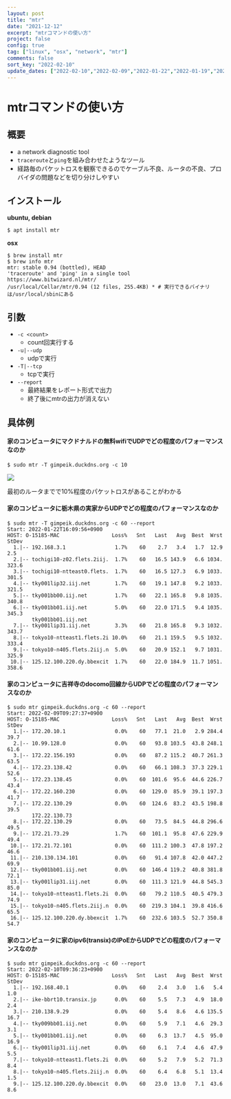 ```yaml
---
layout: post
title: "mtr"
date: "2021-12-12"
excerpt: "mtrコマンドの使い方"
project: false
config: true
tag: ["linux", "osx", "network", "mtr"]
comments: false
sort_key: "2022-02-10"
update_dates: ["2022-02-10","2022-02-09","2022-01-22","2022-01-19","2021-12-12"]
---
```


# mtrコマンドの使い方

## 概要
 - a network diagnostic tool
 - `traceroute`と`ping`を組み合わせたようなツール
 - 経路毎のパケットロスを観察できるのでケーブル不良、ルータの不良、プロバイダの問題などを切り分けしやすい


## インストール

**ubuntu, debian**
```console
$ apt install mtr
```

**osx**
```console
$ brew install mtr
$ brew info mtr
mtr: stable 0.94 (bottled), HEAD
'traceroute' and 'ping' in a single tool
https://www.bitwizard.nl/mtr/
/usr/local/Cellar/mtr/0.94 (12 files, 255.4KB) * # 実行できるバイナリは/usr/local/sbinにある
```

## 引数
 - `-c <count>`
   - count回実行する
 - `-u|--udp`
   - udpで実行
 - `-T|--tcp`
   - tcpで実行
 - `--report`
   - 最終結果をレポート形式で出力
   - 終了後にmtrの出力が消えない

## 具体例

#### 家のコンピュータにマクドナルドの無料wifiでUDPでどの程度のパフォーマンスなのか

```console
$ sudo mtr -T gimpeik.duckdns.org -c 10
```

<div>
  <img src="https://user-images.githubusercontent.com/4949982/145698093-c3a6273d-990a-43c9-93e8-6abbdf5f6c65.png">
</div>

最初のルータまでで10%程度のパケットロスがあることがわかる

#### 家のコンピュータに栃木県の実家からUDPでどの程度のパフォーマンスなのか


```console
$ sudo mtr -T gimpeik.duckdns.org -c 60 --report
Start: 2022-01-22T16:09:56+0900
HOST: O-15185-MAC                 Loss%   Snt   Last   Avg  Best  Wrst StDev
  1.|-- 192.168.3.1                1.7%    60    2.7   3.4   1.7  12.9   2.5
  2.|-- tochigi10-z02.flets.2iij.  1.7%    60   16.5 143.9   6.6 1034. 323.6
  3.|-- tochigi10-ntteast0.flets.  1.7%    60   16.5 127.3   6.9 1033. 301.5
  4.|-- tky001lip32.iij.net        1.7%    60   19.1 147.8   9.2 1033. 321.5
  5.|-- tky001bb00.iij.net         1.7%    60   22.1 165.8   9.8 1035. 340.8
  6.|-- tky001bb01.iij.net         5.0%    60   22.0 171.5   9.4 1035. 345.3
        tky001bb01.iij.net
  7.|-- tky001lip31.iij.net        3.3%    60   21.8 165.8   9.3 1032. 343.7
  8.|-- tokyo10-ntteast1.flets.2i 10.0%    60   21.1 159.5   9.5 1032. 333.4
  9.|-- tokyo10-n405.flets.2iij.n  5.0%    60   20.9 152.1   9.7 1031. 325.9
 10.|-- 125.12.100.220.dy.bbexcit  1.7%    60   22.0 184.9  11.7 1051. 358.6
```

#### 家のコンピュータに吉祥寺のdocomo回線からUDPでどの程度のパフォーマンスなのか

```console
$ sudo mtr gimpeik.duckdns.org -c 60 --report
Start: 2022-02-09T09:27:37+0900
HOST: O-15185-MAC                 Loss%   Snt   Last   Avg  Best  Wrst StDev
  1.|-- 172.20.10.1                0.0%    60   77.1  21.0   2.9 284.4  39.7
  2.|-- 10.99.128.0                0.0%    60   93.8 103.5  43.8 248.1  61.6
  3.|-- 172.22.156.193             0.0%    60   87.2 115.2  40.7 261.3  63.5
  4.|-- 172.23.138.42              0.0%    60   66.1 108.3  37.3 229.1  52.6
  5.|-- 172.23.138.45              0.0%    60  101.6  95.6  44.6 226.7  43.4
  6.|-- 172.22.160.230             0.0%    60  129.0  85.9  39.1 197.3  41.7
  7.|-- 172.22.130.29              0.0%    60  124.6  83.2  43.5 198.8  39.5
        172.22.130.73
  8.|-- 172.22.130.29              0.0%    60   73.5  84.5  44.8 296.6  49.5
  9.|-- 172.21.73.29               1.7%    60  101.1  95.8  47.6 229.9  49.4
 10.|-- 172.21.72.101              0.0%    60  111.2 100.3  47.8 197.2  46.6
 11.|-- 210.130.134.101            0.0%    60   91.4 107.8  42.0 447.2  69.9
 12.|-- tky001bb01.iij.net         0.0%    60  146.4 119.2  40.8 381.8  72.1
 13.|-- tky001lip31.iij.net        0.0%    60  111.3 121.9  44.8 545.3  85.0
 14.|-- tokyo10-ntteast1.flets.2i  0.0%    60   79.2 110.5  40.5 479.3  74.9
 15.|-- tokyo10-n405.flets.2iij.n  0.0%    60  219.3 104.1  39.8 416.6  65.5
 16.|-- 125.12.100.220.dy.bbexcit  1.7%    60  232.6 103.5  52.7 350.8  54.7
```

#### 家のコンピュータに家のipv6(transix)のIPoEからUDPでどの程度のパフォーマンスなのか

```console
$ sudo mtr gimpeik.duckdns.org -c 60 --report
Start: 2022-02-10T09:36:23+0900
HOST: O-15185-MAC                 Loss%   Snt   Last   Avg  Best  Wrst StDev
  1.|-- 192.168.40.1               0.0%    60    2.4   3.0   1.6   5.4   1.0
  2.|-- ike-bbrt10.transix.jp      0.0%    60    5.5   7.3   4.9  18.0   2.4
  3.|-- 210.138.9.29               0.0%    60    5.4   8.6   4.6 135.5  16.7
  4.|-- tky009bb01.iij.net         0.0%    60    5.9   7.1   4.6  29.3   3.1
  5.|-- tky001bb01.iij.net         0.0%    60    6.3  13.7   4.5  95.0  16.9
  6.|-- tky001lip31.iij.net        0.0%    60    6.1   7.4   4.6  47.9   5.5
  7.|-- tokyo10-ntteast1.flets.2i  0.0%    60    5.2   7.9   5.2  71.3   8.4
  8.|-- tokyo10-n405.flets.2iij.n  0.0%    60    6.4   6.8   5.1  13.4   1.5
  9.|-- 125.12.100.220.dy.bbexcit  0.0%    60   23.0  13.0   7.1  43.6   8.6
```
